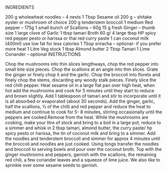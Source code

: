 INGREDIENTS
 

200 g wholewheat noodles – 4 nests
1 Tbsp Sesame oil
200 g – shitake oyster or mushroom of choice
200 g tenderstem broccoli
1 medium Red pepper – 175g
1 small bunch of Scallions – 60g
15 g fresh Ginger – thumb size
1 large clove of Garlic
1 tbsp tamari
Broth
60 g/ 4 large tbsp HP spicy red pepper pesto or harissa or thai red curry paste
1 can coconut milk (400ml) use low fat for less calories
1 Tbsp sriracha – optional- if you prefer more heat
1 Litre Veg stock
1 tbsp Almond butter
2 Tbsp Tamari
1 Lime
Coriander – optional
INSTRUCTIONS
 

Chop the mushrooms into thin slices lengthways, chop the red pepper into small bite size pieces. Chop the scallions at an angle into thin slices. Grate the ginger or finely chop it and the garlic. Chop the broccoli into florets and finely chop the stems, discarding any woody stalk pieces. Finely slice the red chilli pepper.
Heat sesame oil in a large flat pan over high heat, when hot add the mushrooms and cook for 5 minutes until they start to reduce and brown slightly. Add 1 tablespoon of tamari and stir to incorporate until it is all absorbed or evaporated (about 30 seconds). Add the ginger, garlic, half the scallions, ½ of the chilli and red pepper and reduce the heat to medium and continue to cook for 5- 8 minutes, stirring occasionally until the peppers are cooked.Remove from the heat.
While the mushrooms are cooking, make your litre of stock and bring to a boil in a large pot, reduce to a simmer and whisk in 2 tbsp tamari, almond butter, the curry paste/ hp spicy pesto or harissa, the tin of coconut milk and bring to a simmer. Add the noodles and tenderstem broccoli and simmer for approx 4 minutes until the broccoli and noodles are just cooked.
Using tongs transfer the noodles and broccoli to serving bowls and pour over the coconut broth. Top with the ginger mushrooms and peppers, garnish with the scallions, the remaining red chili, a few coriander leaves and a squeeze of lime juice.
We also like to sprinkle over some sesame seeds to garnish.
